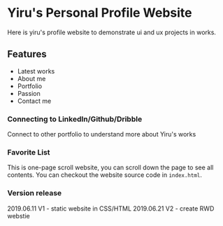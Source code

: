 # Yiru's Personal Profile Website
Here is yiru's profile website to demonstrate ui and ux projects in works.



## Features
- Latest works
- About me
- Portfolio
- Passion
- Contact me

### Connecting to LinkedIn/Github/Dribble
Connect to other portfolio to understand more about Yiru's works

### Favorite List
This is one-page scroll website, you can scroll down the page to see all contents.
You can checkout the website source code in `index.html`.

### Version release
2019.06.11 V1 - static website in CSS/HTML
2019.06.21 V2 - create RWD webstie 
